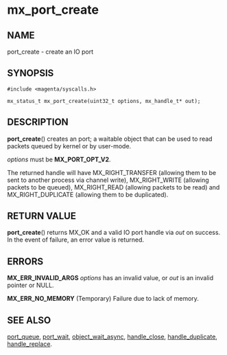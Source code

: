 # mx_port_create

## NAME

port_create - create an IO port

## SYNOPSIS

```
#include <magenta/syscalls.h>

mx_status_t mx_port_create(uint32_t options, mx_handle_t* out);

```

## DESCRIPTION

**port_create**() creates an port; a waitable object that can be used to
read packets queued by kernel or by user-mode.

*options* must be **MX_PORT_OPT_V2**.

The returned handle will have MX_RIGHT_TRANSFER (allowing them to be sent
to another process via channel write), MX_RIGHT_WRITE (allowing
packets to be queued), MX_RIGHT_READ (allowing packets to be read) and
MX_RIGHT_DUPLICATE (allowing them to be duplicated).

## RETURN VALUE

**port_create**() returns MX_OK and a valid IO port handle via *out* on
success. In the event of failure, an error value is returned.

## ERRORS

**MX_ERR_INVALID_ARGS** *options* has an invalid value, or *out* is an
invalid pointer or NULL.

**MX_ERR_NO_MEMORY**  (Temporary) Failure due to lack of memory.

## SEE ALSO

[port_queue](port_queue.md),
[port_wait](port_wait.md),
[object_wait_async](object_wait_async.md),
[handle_close](handle_close.md),
[handle_duplicate](handle_duplicate.md),
[handle_replace](handle_replace.md).
